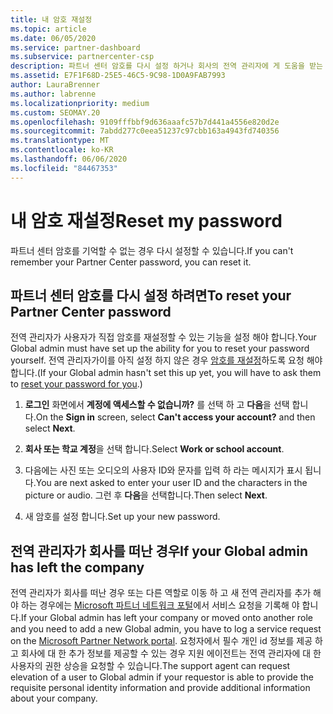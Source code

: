 ```yaml
---
title: 내 암호 재설정
ms.topic: article
ms.date: 06/05/2020
ms.service: partner-dashboard
ms.subservice: partnercenter-csp
description: 파트너 센터 암호를 다시 설정 하거나 회사의 전역 관리자에 게 도움을 받는 방법에 대해 알아봅니다. 또한 새 파트너 센터 전역 관리자를 추가 하는 방법에 대해 알아봅니다.
ms.assetid: E7F1F68D-25E5-46C5-9C98-1D0A9FAB7993
author: LauraBrenner
ms.author: labrenne
ms.localizationpriority: medium
ms.custom: SEOMAY.20
ms.openlocfilehash: 9109fffbbf9d636aaafc57b7d441a4556e820d2e
ms.sourcegitcommit: 7abdd277c0eea51237c97cbb163a4943fd740356
ms.translationtype: MT
ms.contentlocale: ko-KR
ms.lasthandoff: 06/06/2020
ms.locfileid: "84467353"
---
```

# <a name="reset-my-password"></a><span data-ttu-id="0e801-103">내 암호 재설정</span><span class="sxs-lookup"><span data-stu-id="0e801-103">Reset my password</span></span>

<span data-ttu-id="0e801-104">파트너 센터 암호를 기억할 수 없는 경우 다시 설정할 수 있습니다.</span><span class="sxs-lookup"><span data-stu-id="0e801-104">If you can't remember your Partner Center password, you can reset it.</span></span>

## <a name="to-reset-your-partner-center-password"></a><span data-ttu-id="0e801-105">파트너 센터 암호를 다시 설정 하려면</span><span class="sxs-lookup"><span data-stu-id="0e801-105">To reset your Partner Center password</span></span>

<span data-ttu-id="0e801-106">전역 관리자가 사용자가 직접 암호를 재설정할 수 있는 기능을 설정 해야 합니다.</span><span class="sxs-lookup"><span data-stu-id="0e801-106">Your Global admin must have set up the ability for you to reset your password yourself.</span></span> <span data-ttu-id="0e801-107">전역 관리자가이를 아직 설정 하지 않은 경우 [암호를 재설정](reset-a-user-password.md)하도록 요청 해야 합니다.</span><span class="sxs-lookup"><span data-stu-id="0e801-107">(If your Global admin hasn't set this up yet, you will have to ask them to [reset your password for you](reset-a-user-password.md).)</span></span>

1. <span data-ttu-id="0e801-108">**로그인** 화면에서 **계정에 액세스할 수 없습니까?** 를 선택 하 고 **다음**을 선택 합니다.</span><span class="sxs-lookup"><span data-stu-id="0e801-108">On the **Sign in** screen, select **Can't access your account?** and then select **Next**.</span></span>

2. <span data-ttu-id="0e801-109">**회사 또는 학교 계정**을 선택 합니다.</span><span class="sxs-lookup"><span data-stu-id="0e801-109">Select **Work or school account**.</span></span>

3. <span data-ttu-id="0e801-110">다음에는 사진 또는 오디오의 사용자 ID와 문자를 입력 하 라는 메시지가 표시 됩니다.</span><span class="sxs-lookup"><span data-stu-id="0e801-110">You are next asked to enter your user ID and the characters in the picture or audio.</span></span> <span data-ttu-id="0e801-111">그런 후 **다음**을 선택합니다.</span><span class="sxs-lookup"><span data-stu-id="0e801-111">Then select **Next**.</span></span>

4. <span data-ttu-id="0e801-112">새 암호를 설정 합니다.</span><span class="sxs-lookup"><span data-stu-id="0e801-112">Set up your new password.</span></span>

## <a name="if-your-global-admin-has-left-the-company"></a><span data-ttu-id="0e801-113">전역 관리자가 회사를 떠난 경우</span><span class="sxs-lookup"><span data-stu-id="0e801-113">If your Global admin has left the company</span></span>

<span data-ttu-id="0e801-114">전역 관리자가 회사를 떠난 경우 또는 다른 역할로 이동 하 고 새 전역 관리자를 추가 해야 하는 경우에는 [Microsoft 파트너 네트워크 포털](https://partner.microsoft.com/commercial#/)에서 서비스 요청을 기록해 야 합니다.</span><span class="sxs-lookup"><span data-stu-id="0e801-114">If your Global admin has left your company or moved onto another role and you need to add a new Global admin, you have to log a service request on the [Microsoft Partner Network portal](https://partner.microsoft.com/commercial#/).</span></span> <span data-ttu-id="0e801-115">요청자에서 필수 개인 id 정보를 제공 하 고 회사에 대 한 추가 정보를 제공할 수 있는 경우 지원 에이전트는 전역 관리자에 대 한 사용자의 권한 상승을 요청할 수 있습니다.</span><span class="sxs-lookup"><span data-stu-id="0e801-115">The support agent can request elevation of a user to Global admin if your requestor is able to provide the requisite personal identity information and provide additional information about your company.</span></span>
